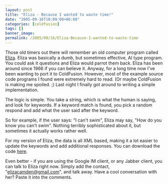 ```yaml
---
layout: post
title: "Eliza - Because I wanted to waste time!"
date: "2005-09-16T10:09:00+06:00"
categories: [coldfusion]
tags: []
banner_image: 
permalink: /2005/09/16/Eliza-Because-I-wanted-to-waste-time
---
```


Those old timers out there will remember an old computer program called <a href="http://en.wikipedia.org/wiki/Eliza">Eliza</a>. Eliza was basically a dumb, but sometimes effective, AI type program. You could ask it questions and Eliza would parrot them back. Eliza has been around since 1966 if you can believe it. Anyway, for a long time now I've been wanting to port it to ColdFusion. However, most of the example source code programs I found were extremely hard to read. (Or maybe ColdFusion is making me spoiled. ;) Last night I finally got around to writing a simple implementation.

The logic is simple. You take a string, which is what the human is saying, and look for keywords. If a keyword match is found, you pick a random respond and add what the user said after the keyword. 

So for example, if the user says: "I can't swim", Eliza may say, "How do you know you can't swim". Nothing terribly sophisticated about it, but sometimes it actually works rather well. 

For my version of Eliza, the data is all XML based, making it a lot easier to update the keywords and add additional responses. You can download the code <a href="http://ray.camdenfamily.com/downloads/eliza.zip">here</a>. 

Even better - if you are using the Google IM client, or any Jabber client, you can talk to Eliza right now. Simply add the contact, "elizacamden@gmail.com", and talk away. Have a cool conversation with her? Paste it into the comments.